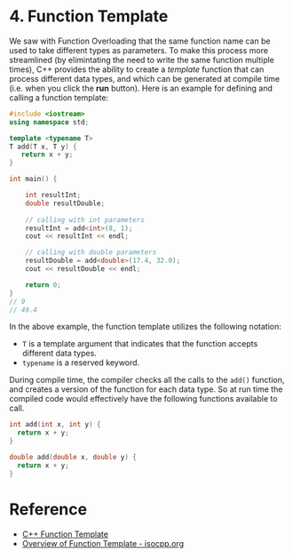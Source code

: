 # 4. Function Template
We saw with Function Overloading that the same function name can be used to take different types as parameters. To make this process more streamlined (by elimintating the need to write the same function multiple times), C++ provides the ability to create a _template_ function that can process different data types, and which can be generated at compile time (i.e. when you click the __run__ button). Here is an example for defining and calling a function template:

```c++
#include <iostream>
using namespace std;

template <typename T>
T add(T x, T y) {
   return x + y;
}

int main() {

    int resultInt;
    double resultDouble;
    
    // calling with int parameters
    resultInt = add<int>(8, 1);
    cout << resultInt << endl;

    // calling with double parameters
    resultDouble = add<double>(17.4, 32.0);
    cout << resultDouble << endl;

    return 0;
}  
// 9
// 49.4
```
In the above example, the function template utilizes the following notation:
- `T` is a template argument that indicates that the function accepts different data types.
- `typename` is a reserved keyword.

During compile time, the compiler checks all the calls to the `add()` function, and creates a version of the function for each data type. So at run time the compiled code would effectively have the following functions available to call.
```c++
int add(int x, int y) {
  return x + y;
}

double add(double x, double y) {
  return x + y;
}
```

# Reference
- [C++ Function Template](https://www.programiz.com/cpp-programming/function-template)
- [Overview of Function Template - isocpp.org](https://isocpp.org/wiki/faq/templates#overview-templates)
